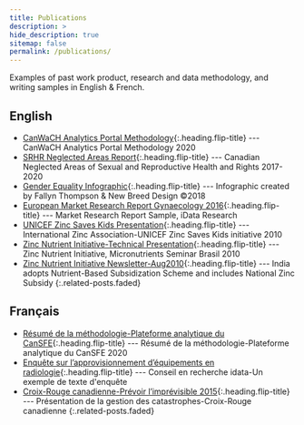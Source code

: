 ```yaml
---
title: Publications
description: >
hide_description: true
sitemap: false
permalink: /publications/
---
```


Examples of past work product, research and data methodology, and writing samples in English & French.


## English
* [CanWaCH Analytics Portal Methodology]{:.heading.flip-title} --- CanWaCH Analytics Portal Methodology 2020
* [SRHR Neglected Areas Report]{:.heading.flip-title} --- Canadian Neglected Areas of Sexual and Reproductive Health and Rights 2017-2020
* [Gender Equality Infographic]{:.heading.flip-title} --- Infographic created by Fallyn Thompson & New Breed Design ©2018
* [European Market Research Report Gynaecology 2016]{:.heading.flip-title} --- Market Research Report Sample, iData Research
* [UNICEF Zinc Saves Kids Presentation]{:.heading.flip-title} --- International Zinc Association-UNICEF Zinc Saves Kids initiative 2010
* [Zinc Nutrient Initiative-Technical Presentation]{:.heading.flip-title} --- Zinc Nutrient Initiative, Micronutrients Seminar Brasil 2010
* [Zinc Nutrient Initiative Newsletter-Aug2010]{:.heading.flip-title} --- India adopts Nutrient-Based Subsidization Scheme and includes National Zinc Subsidy
{:.related-posts.faded}

## Français
* [Résumé de la méthodologie-Plateforme analytique du CanSFE]{:.heading.flip-title} --- Résumé de la méthodologie-Plateforme analytique du CanSFE 2020
* [Enquête sur l’approvisionnement d’équipements en radiologie]{:.heading.flip-title} --- Conseil en recherche idata-Un exemple de texte d'enquête
* [Croix-Rouge canadienne-Prévoir l’imprévisible 2015]{:.heading.flip-title} --- Présentation de la gestion des catastrophes-Croix-Rouge canadienne
{:.related-posts.faded}

[CanWaCH Analytics Portal Methodology]: CanWaCH-Analytics_Portal_Methodology-Nov-12-2020.pdf
[SRHR Neglected Areas Report]: CanWaCH-SRHR_Neglected_Areas_Full_Summary_Report_(Final).pdf
[Gender Equality Infographic]: CanWaCH-Gender-Equality-Infographic-2018.jpg
[Résumé de la méthodologie-Plateforme analytique du CanSFE]: Résumé_de_la_méthodologie-Plateforme_analytique_du_CanSFE-Nov-12-2020.pdf
[Enquête sur l’approvisionnement d’équipements en radiologie]: Enquête-sur-l’approvisionnement-d’équipements-en-radiologie-2017.pdf
[European Market Research Report Gynaecology 2016]: European_Market_Research_Report_Gynaecology2016.pdf
[Croix-Rouge canadienne-Prévoir l’imprévisible 2015]: Croix-Rouge-canadienne_Prévoir_l’imprévisible_2015.pdf
[UNICEF Zinc Saves Kids Presentation]: UNICEF-Zinc_Saves_Kids-Presentation2010.pdf
[Zinc Nutrient Initiative-Technical Presentation]: Zinc_Nutrient_Initiative-Technical_Presentation2010.pdf
[Zinc Nutrient Initiative Newsletter-Aug2010]: Zinc_Nutrient_Initiative_Newsletter_Aug2010.pdf
